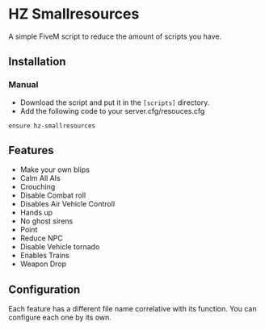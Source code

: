 # HZ Smallresources
A simple FiveM script to reduce the amount of scripts you have.

## Installation
### Manual
- Download the script and put it in the `[scripts]` directory.
- Add the following code to your server.cfg/resouces.cfg

```
ensure hz-smallresources
```

## Features
- Make your own blips
- Calm All AIs
- Crouching
- Disable Combat roll
- Disables Air Vehicle Controll 
- Hands up 
- No ghost sirens
- Point 
- Reduce NPC
- Disable Vehicle tornado
- Enables Trains
- Weapon Drop

## Configuration
Each feature has a different file name correlative with its function. You can configure each one by its own.